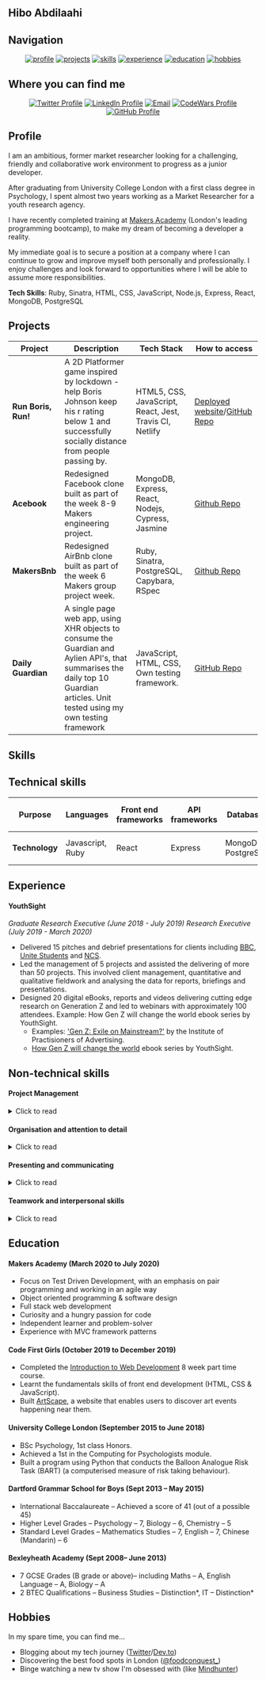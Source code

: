 ## Hibo Abdilaahi

## Navigation

<div align="center">

[![profile](https://img.shields.io/badge/-Profile-red?style=for-the-badge)](#profile)
[![projects](https://img.shields.io/badge/-Projects-red?style=for-the-badge)](#projects)
[![skills](https://img.shields.io/badge/-Skills-red?style=for-the-badge)](#skills)
[![experience](https://img.shields.io/badge/-Experience-red?style=for-the-badge)](#experience)
[![education](https://img.shields.io/badge/-Education-red?style=for-the-badge)](#education)
[![hobbies](https://img.shields.io/badge/-Hobbies-red?style=for-the-badge)](#hobbies)

</div>

## Where you can find me

<div align="center">

[![Twitter Profile]](https://twitter.com/Hibocodes)
[![LinkedIn Profile]](https://www.linkedin.com/in/hibo-abdilaahi-68405017b/)
[![Email]](mailto:hiboabdilaahi@gmail.com)
[![CodeWars Profile]](https://www.codewars.com/users/hiboabd)
[![GitHub Profile]](https://github.com/hiboabd)

</div>

## Profile

I am an ambitious, former market researcher looking for a challenging, friendly and collaborative work environment to progress as a junior developer.

After graduating from University College London with a first class degree in Psychology, I spent almost two years working as a Market Researcher for a youth research agency.

I have recently completed training at [Makers Academy](https://makers.tech) (London's leading programming bootcamp), to make my dream of becoming a developer a reality.

My immediate goal is to secure a position at a company where I can continue to grow and improve myself both personally and professionally. I enjoy challenges and look forward to opportunities where I will be able to assume more responsibilities.

**Tech Skills**: Ruby, Sinatra, HTML, CSS, JavaScript, Node.js, Express, React, MongoDB, PostgreSQL

## Projects

| Project         | Description              | Tech Stack         | How to access  |
| ----------------------- | ----------------------------------------------------------------------------------------------- | ----------------------------------- | ------------------------------------------------------------------------------------------------------------------------ |
| **Run Boris, Run!** | A 2D Platformer game inspired by lockdown - help Boris Johnson keep his r rating below 1 and successfully socially distance from people passing by. | HTML5, CSS, JavaScript, React, Jest, Travis CI, Netlify |[Deployed website](https://run-boris-run.netlify.app)/[GitHub Repo](https://github.com/edmond-b/Covid_Game)|
| **Acebook**         | Redesigned Facebook clone built as part of the week 8-9 Makers engineering project. | MongoDB, Express, React, Nodejs, Cypress, Jasmine       |[Github Repo](https://github.com/Joanneyoung01/Node4Code)|
| **MakersBnb**       | Redesigned AirBnb clone built as part of the week 6 Makers group project week. | Ruby, Sinatra, PostgreSQL, Capybara, RSpec              |[Github Repo](https://github.com/Tracht/MakersBnb)|
| **Daily Guardian**  | A single page web app, using XHR objects to consume the Guardian and Aylien API's, that summarises the daily top 10 Guardian articles. Unit tested using my own testing framework | JavaScript, HTML, CSS, Own testing framework. |[GitHub Repo](https://github.com/hiboabd/daily_guardian)|


## Skills

## Technical skills

| **Purpose** | **Languages** | **Front end frameworks** | **API frameworks** |**Databases** |**Unit testing frameworks** |**Front end testing frameworks** |**Code Coverage** | **CI/CD** |**Hosting** |**Styling** |
| ---------------------------- | ------------------ |------------------ |------------------ |------------------ |------------------ |------------------ |------------------ |------------------ |------------------ |------------------ |
|**Technology**| Javascript, Ruby   | React | Express |MongoDB, PostgreSQL | Rspec, Jasmine, Jest | Cypress | Jest, Rubocop | Travis | Netlify, Heroku | CSS |


## Experience

#### YouthSight

*Graduate Research Executive (June 2018 - July 2019)*
*Research Executive (July 2019 - March 2020)*

- Delivered 15 pitches and debrief presentations for clients including <a href="https://www.bbc.co.uk/">BBC</a>, <a href="https://www.unitestudents.com/">Unite Students</a> and <a href="https://wearencs.com/">NCS</a>.
- Led the management of 5 projects and assisted the delivering of more than 50 projects. This involved client management, quantitative and qualitative fieldwork and analysing the data for reports, briefings and presentations.
- Designed 20 digital eBooks, reports and videos delivering cutting edge research on Generation Z and led to webinars with approximately 100 attendees. Example: How Gen Z will change the world ebook series by YouthSight.
    - Examples: ['Gen Z: Exile on Mainstream?'](https://ipa.co.uk/knowledge/publications-reports/gen-z-exile-on-mainstream) by the Institute of Practisioners of Advertising.
    - [How Gen Z will change the world](https://www.youthsight.com/blog/how-gen-z-will-change-the-world-vol-one) ebook series by YouthSight.


## Non-technical skills

#### Project Management

<details><summary>Click to read</summary>
<p>
As a research executive at YouthSight, I was entrusted to manage a number of projects including:
<ul>
    <li> A longitudinal research tracker that tracked the views of Generation Z on a range of topics. </li>
    <li> A campaign evaluation looking into perceptions of a new brand re-design. </li>
    <li> I created a scheduling document for all projects in our team which improved our ability to track the status of active projects and potential prospects as      well as delegate responsibilities amongst team members. </li>
</ul>
</p>
</details>

#### Organisation and attention to detail

<details><summary>Click to read</summary>
<p>
<ul>
    <li> During my time at YouthSight, I created numerous training documents concerning research processes, data analysis, and more to ensure best practises were recorded and there was a central reference point for all employees. </li>
    <li> As my GitHub projects will demonstrate, I am a meticulous planner who diagrams and designs her project to make sure the </li>
    <li> Example: <a href="https://github.com/hiboabd/BankTechTest">Bank Tech Test</a></li>
    <li> My methodical approach to programming has also been noted in technical reviews: </li>
        <li> <i><q>You were familiar with the common errors caused by failing tests. You checked if you saved your file, read the error message, checked for         typos, tried changing the order of the if-statements and had a look at the new output. You used the IRB to verify the behaviour of functions such as the split function. You used prints to get some visibility in your code. This was all nicely methodical and a good debugging process.</q></i></li> 
</ul>
</p>
</details>

#### Presenting and communicating

<details><summary>Click to read</summary>
<p>
<ul>
    <li> I pride myself on being a clear communicator. Below is some feedback I've received on my communication skills following a technical review.</li>
    <li> <i><q>Your verbalisation really underscores your understanding and reasoning really well</q></i> </li>
    <li> <i><q>You walked me through the logic of your program before running it in RSpec and gave me insights into the different ways of
        approaching the program that you were considering</q></i> </li>
    <li> I designed ebooks that contributed to the growth of conversions on the YouthSight eNewsletter. The <a href="https://www.youthsight.com/blog/how-gen-z-will-change-the-world-vol-one">How Gen Z will change the world</a> ebook series I designed was so popular that it led to a webinar with approximately 100 attendees. </li>
    <li> I also delivered pitches to the BBC and NCS, where both projects were subsequently commissioned. In the case of NCS, the project was repeat commissioned for 3 years.</li> 
</ul>
</p>
</details>

#### Teamwork and interpersonal skills

<details><summary>Click to read</summary>
<p>
<ul>
    <li> I thoroughly enjoy working with others and pair programming was a significant component of the Makers Academy program where I paired with a colleague on a challenge every afternoon. </li>
    <li> I am careful to curate a positive team atmosphere by being an effective communicator and listener, setting and achieving clear goals, being open minded to others ideas, being attentive and supporting my team members as much as possible. </li>
    <li> I documented my personal do's and dont's of pair programming <a href="https://github.com/hiboabd/makers_learning_journey/blob/master/weekly-objectives/week-one/pair_programming.md">here.</a></li>
</ul>
</p>
</details>

## Education

#### Makers Academy (March 2020 to July 2020)

- Focus on Test Driven Development, with an emphasis on pair programming and working in an agile way
- Object oriented programming & software design
- Full stack web development
- Curiosity and a hungry passion for code
- Independent learner and problem-solver
- Experience with MVC framework patterns 

#### Code First Girls (October 2019 to December 2019)

- Completed the [Introduction to Web Development](https://codefirstgirls.org.uk/learners/intro-to-web-development/) 8 week part time course.
- Learnt the fundamentals skills of front end development (HTML, CSS & JavaScript).
- Built [ArtScape](https://github.com/roisinheron/Competition), a website that enables users to discover art events happening near them.

#### University College London (September 2015 to June 2018)

- BSc Psychology, 1st class Honors.
- Achieved a 1st in the Computing for Psychologists module.
- Built a program using Python that conducts the Balloon Analogue Risk Task (BART) (a computerised measure of risk taking behaviour).

#### Dartford Grammar School for Boys (Sept 2013 – May 2015)

- International Baccalaureate – Achieved a score of 41 (out of a possible 45)
- Higher Level Grades – Psychology – 7, Biology – 6, Chemistry – 5 
- Standard Level Grades – Mathematics Studies – 7, English – 7, Chinese (Mandarin) – 6

#### Bexleyheath Academy (Sept 2008– June 2013)        

- 7 GCSE Grades (B grade or above)– including Maths – A, English Language – A, Biology – A
- 2 BTEC Qualifications – Business Studies – Distinction*, IT – Distinction*


## Hobbies

In my spare time, you can find me...

- Blogging about my tech journey ([Twitter](https://twitter.com/Hibocodes)/[Dev.to](https://dev.to/hiboabd))
- Discovering the best food spots in London ([@foodconquest_](https://www.instagram.com/foodconquest_))
- Binge watching a new tv show I'm obsessed with (like [Mindhunter](https://www.imdb.com/title/tt5290382/?ref_=nv_sr_srsg_0))


<!-- Badge Links -->

[twitter profile]: https://img.shields.io/badge/Twitter-%231DA1F2?style=for-the-badge&logo=twitter&logoColor=white
[linkedin profile]: https://img.shields.io/badge/LinkedIn-%232A6AC7?style=for-the-badge&logo=linkedin
[email]: https://img.shields.io/badge/Email-%23D14836?style=for-the-badge&logo=gmail&logoColor=white
[codewars profile]: https://img.shields.io/badge/CodeWars-%23AD2C27?style=for-the-badge&logo=codewars&logoColor=white
[github profile]: https://img.shields.io/badge/GitHub-%23181717?style=for-the-badge&logo=github&logoColor=white
